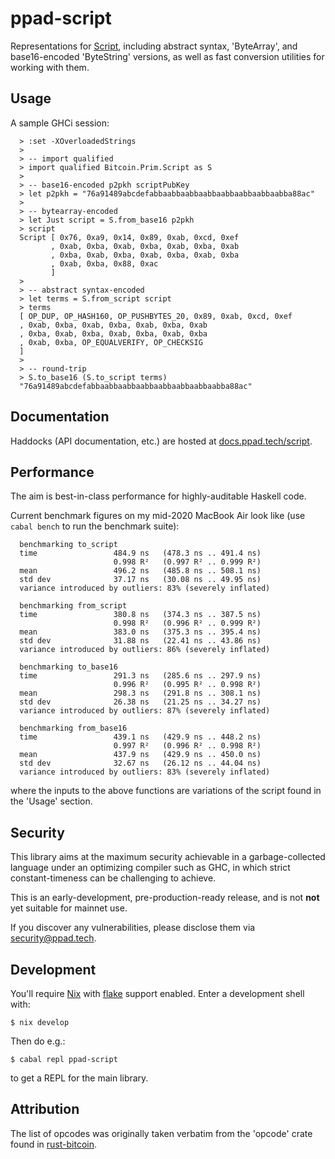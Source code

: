# ppad-script

Representations for [Script](https://en.bitcoin.it/wiki/Script),
including abstract syntax, 'ByteArray', and base16-encoded 'ByteString'
versions, as well as fast conversion utilities for working with them.

## Usage

A sample GHCi session:

```
  > :set -XOverloadedStrings
  >
  > -- import qualified
  > import qualified Bitcoin.Prim.Script as S
  >
  > -- base16-encoded p2pkh scriptPubKey
  > let p2pkh = "76a91489abcdefabbaabbaabbaabbaabbaabbaabbaabba88ac"
  >
  > -- bytearray-encoded
  > let Just script = S.from_base16 p2pkh
  > script
  Script [ 0x76, 0xa9, 0x14, 0x89, 0xab, 0xcd, 0xef
         , 0xab, 0xba, 0xab, 0xba, 0xab, 0xba, 0xab
         , 0xba, 0xab, 0xba, 0xab, 0xba, 0xab, 0xba
         , 0xab, 0xba, 0x88, 0xac
         ]
  >
  > -- abstract syntax-encoded
  > let terms = S.from_script script
  > terms
  [ OP_DUP, OP_HASH160, OP_PUSHBYTES_20, 0x89, 0xab, 0xcd, 0xef
  , 0xab, 0xba, 0xab, 0xba, 0xab, 0xba, 0xab
  , 0xba, 0xab, 0xba, 0xab, 0xba, 0xab, 0xba
  , 0xab, 0xba, OP_EQUALVERIFY, OP_CHECKSIG
  ]
  >
  > -- round-trip
  > S.to_base16 (S.to_script terms)
  "76a91489abcdefabbaabbaabbaabbaabbaabbaabbaabba88ac"
```

## Documentation

Haddocks (API documentation, etc.) are hosted at
[docs.ppad.tech/script](https://docs.ppad.tech/script).

## Performance

The aim is best-in-class performance for highly-auditable Haskell code.

Current benchmark figures on my mid-2020 MacBook Air look like (use
`cabal bench` to run the benchmark suite):

```
  benchmarking to_script
  time                 484.9 ns   (478.3 ns .. 491.4 ns)
                       0.998 R²   (0.997 R² .. 0.999 R²)
  mean                 496.2 ns   (485.8 ns .. 508.1 ns)
  std dev              37.17 ns   (30.08 ns .. 49.95 ns)
  variance introduced by outliers: 83% (severely inflated)

  benchmarking from_script
  time                 380.8 ns   (374.3 ns .. 387.5 ns)
                       0.998 R²   (0.996 R² .. 0.999 R²)
  mean                 383.0 ns   (375.3 ns .. 395.4 ns)
  std dev              31.88 ns   (22.41 ns .. 43.86 ns)
  variance introduced by outliers: 86% (severely inflated)

  benchmarking to_base16
  time                 291.3 ns   (285.6 ns .. 297.9 ns)
                       0.996 R²   (0.995 R² .. 0.998 R²)
  mean                 298.3 ns   (291.8 ns .. 308.1 ns)
  std dev              26.38 ns   (21.25 ns .. 34.27 ns)
  variance introduced by outliers: 87% (severely inflated)

  benchmarking from_base16
  time                 439.1 ns   (429.9 ns .. 448.2 ns)
                       0.997 R²   (0.996 R² .. 0.998 R²)
  mean                 437.9 ns   (429.9 ns .. 450.0 ns)
  std dev              32.67 ns   (26.12 ns .. 44.04 ns)
  variance introduced by outliers: 83% (severely inflated)
```

where the inputs to the above functions are variations of the script found
in the 'Usage' section.

## Security

This library aims at the maximum security achievable in a
garbage-collected language under an optimizing compiler such as GHC, in
which strict constant-timeness can be challenging to achieve.

This is an early-development, pre-production-ready release, and is not
**not** yet suitable for mainnet use.

If you discover any vulnerabilities, please disclose them via
security@ppad.tech.

## Development

You'll require [Nix][nixos] with [flake][flake] support enabled. Enter a
development shell with:

```
$ nix develop
```

Then do e.g.:

```
$ cabal repl ppad-script
```

to get a REPL for the main library.

## Attribution

The list of opcodes was originally taken
verbatim from the 'opcode' crate found in
[rust-bitcoin](https://github.com/rust-bitcoin/rust-bitcoin).

[nixos]: https://nixos.org/
[flake]: https://nixos.org/manual/nix/unstable/command-ref/new-cli/nix3-flake.html

